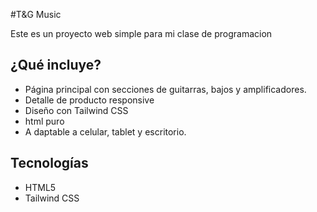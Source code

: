 #T&G Music 

Este es un proyecto web simple para mi clase de programacion

##  ¿Qué incluye?

- Página principal con secciones de guitarras, bajos y amplificadores.
- Detalle de producto responsive
- Diseño con Tailwind CSS
- html puro
- A daptable a celular, tablet y escritorio.


##  Tecnologías

- HTML5
- Tailwind CSS


